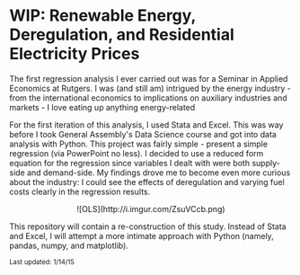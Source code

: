 # WIP: Renewable Energy, Deregulation, and Residential Electricity Prices

<p>The first regression analysis I ever carried out was for a Seminar in Applied Economics at Rutgers.  I was (and still am) intrigued by the energy industry - from the international economics to implications on auxiliary industries and markets - I love eating up anything energy-related</p>

<p>For the first iteration of this analysis, I used Stata and Excel.  This was way before I took General Assembly's Data Science course and got into data analysis with Python.  This project was fairly simple - present a simple regression (via PowerPoint no less).  I decided to use a reduced form equation for the regression since variables I dealt with were both supply-side and demand-side.  My findings drove me to become even more curious about the industry: I could see the effects of deregulation and varying fuel costs clearly in the regression results.</p>
<center>![OLS](http://i.imgur.com/ZsuVCcb.png)</center>

This repository will contain a re-construction of this study.  Instead of Stata and Excel, I will attempt a more intimate approach with Python (namely, pandas, numpy, and matplotlib).

<small>Last updated: 1/14/15

